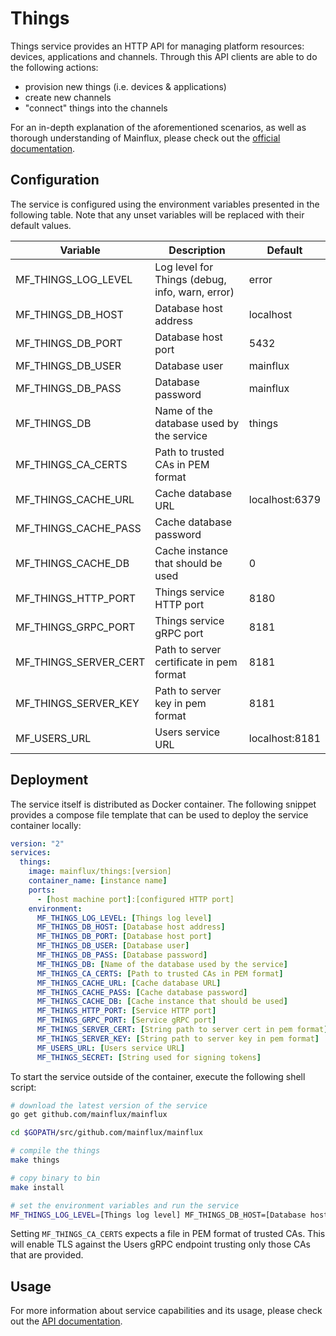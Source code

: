 # Things

Things service provides an HTTP API for managing platform resources: devices,
applications and channels. Through this API clients are able to do the following
actions:

- provision new things (i.e. devices & applications)
- create new channels
- "connect" things into the channels

For an in-depth explanation of the aforementioned scenarios, as well as thorough
understanding of Mainflux, please check out the [official documentation][doc].

## Configuration

The service is configured using the environment variables presented in the
following table. Note that any unset variables will be replaced with their
default values.

| Variable              | Description                                     | Default        |
|-----------------------|-------------------------------------------------|----------------|
| MF_THINGS_LOG_LEVEL   | Log level for Things (debug, info, warn, error) | error          |
| MF_THINGS_DB_HOST     | Database host address                           | localhost      |
| MF_THINGS_DB_PORT     | Database host port                              | 5432           |
| MF_THINGS_DB_USER     | Database user                                   | mainflux       |
| MF_THINGS_DB_PASS     | Database password                               | mainflux       |
| MF_THINGS_DB          | Name of the database used by the service        | things         |
| MF_THINGS_CA_CERTS    | Path to trusted CAs in PEM format               |                |
| MF_THINGS_CACHE_URL   | Cache database URL                              | localhost:6379 |
| MF_THINGS_CACHE_PASS  | Cache database password                         |                |
| MF_THINGS_CACHE_DB    | Cache instance that should be used              | 0              |
| MF_THINGS_HTTP_PORT   | Things service HTTP port                        | 8180           |
| MF_THINGS_GRPC_PORT   | Things service gRPC port                        | 8181           |
| MF_THINGS_SERVER_CERT | Path to server certificate in pem format        | 8181           |
| MF_THINGS_SERVER_KEY  | Path to server key in pem format                | 8181           |
| MF_USERS_URL          | Users service URL                               | localhost:8181 |

## Deployment

The service itself is distributed as Docker container. The following snippet
provides a compose file template that can be used to deploy the service container
locally:

```yaml
version: "2"
services:
  things:
    image: mainflux/things:[version]
    container_name: [instance name]
    ports:
      - [host machine port]:[configured HTTP port]
    environment:
      MF_THINGS_LOG_LEVEL: [Things log level]
      MF_THINGS_DB_HOST: [Database host address]
      MF_THINGS_DB_PORT: [Database host port]
      MF_THINGS_DB_USER: [Database user]
      MF_THINGS_DB_PASS: [Database password]
      MF_THINGS_DB: [Name of the database used by the service]
      MF_THINGS_CA_CERTS: [Path to trusted CAs in PEM format]
      MF_THINGS_CACHE_URL: [Cache database URL]
      MF_THINGS_CACHE_PASS: [Cache database password]
      MF_THINGS_CACHE_DB: [Cache instance that should be used]
      MF_THINGS_HTTP_PORT: [Service HTTP port]
      MF_THINGS_GRPC_PORT: [Service gRPC port]
      MF_THINGS_SERVER_CERT: [String path to server cert in pem format]
      MF_THINGS_SERVER_KEY: [String path to server key in pem format]
      MF_USERS_URL: [Users service URL]
      MF_THINGS_SECRET: [String used for signing tokens]
```

To start the service outside of the container, execute the following shell script:

```bash
# download the latest version of the service
go get github.com/mainflux/mainflux

cd $GOPATH/src/github.com/mainflux/mainflux

# compile the things
make things

# copy binary to bin
make install

# set the environment variables and run the service
MF_THINGS_LOG_LEVEL=[Things log level] MF_THINGS_DB_HOST=[Database host address] MF_THINGS_DB_PORT=[Database host port] MF_THINGS_DB_USER=[Database user] MF_THINGS_DB_PASS=[Database password] MF_THINGS_DB=[Name of the database used by the service] MF_HTTP_ADAPTER_CA_CERTS=[Path to trusted CAs in PEM format] MF_THINGS_CACHE_URL=[Cache database URL] MF_THINGS_CACHE_PASS=[Cache database password] MF_THINGS_CACHE_DB=[Cache instance that should be used] MF_THINGS_HTTP_PORT=[Service HTTP port] MF_THINGS_GRPC_PORT=[Service gRPC port] MF_USERS_URL=[Users service URL] MF_THINGS_SERVER_CERT=[Path to server certificate] MF_THINGS_SERVER_KEY=[Path to server key] $GOBIN/mainflux-things
```

Setting `MF_THINGS_CA_CERTS` expects a file in PEM format of trusted CAs. This will enable TLS against the Users gRPC endpoint trusting only those CAs that are provided.

## Usage

For more information about service capabilities and its usage, please check out
the [API documentation](swagger.yaml).

[doc]: http://mainflux.readthedocs.io
